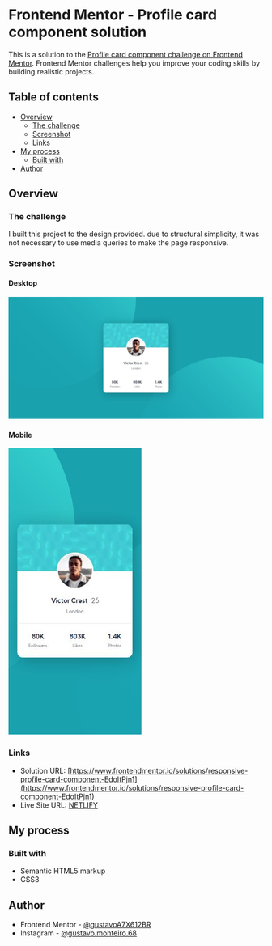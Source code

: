 # Frontend Mentor - Profile card component solution

This is a solution to the [Profile card component challenge on Frontend Mentor](https://www.frontendmentor.io/challenges/profile-card-component-cfArpWshJ). Frontend Mentor challenges help you improve your coding skills by building realistic projects. 

## Table of contents

- [Overview](#overview)
  - [The challenge](#the-challenge)
  - [Screenshot](#screenshot)
  - [Links](#links)
- [My process](#my-process)
  - [Built with](#built-with)
- [Author](#author)

## Overview

### The challenge

I built this project to the design provided. due to structural simplicity, it was not necessary to use media queries to make the page responsive.

### Screenshot

#### Desktop
![](./screenshots/desktop.JPG)

#### Mobile
![](./screenshots/mobile.JPG)

### Links

- Solution URL: [https://www.frontendmentor.io/solutions/responsive-profile-card-component-EdoItPjn1](https://www.frontendmentor.io/solutions/responsive-profile-card-component-EdoItPjn1)
- Live Site URL: [NETLIFY](https://thirsty-bose-76552f.netlify.app/)

## My process

### Built with

- Semantic HTML5 markup
- CSS3

## Author

- Frontend Mentor - [@gustavoA7X612BR](https://www.frontendmentor.io/profile/gustavoA7X612BR)
- Instagram - [@gustavo.monteiro.68](https://www.instagram.com/gustavo.monteiro.68)

